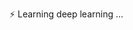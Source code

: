 <!--### Hi there 👋-->

<!--
**Tikquuss/Tikquuss** is a ✨ _special_ ✨ repository because its `README.md` (this file) appears on your GitHub profile.

Here are some ideas to get you started:

- 🔭 I’m currently working on ...
- 🌱 I’m currently learning ...
- 👯 I’m looking to collaborate on ...
- 🤔 I’m looking for help with ...
- 💬 Ask me about ...
- 📫 How to reach me: ...
- 😄 Pronouns: ...
- ⚡ Fun fact: ...
-->

⚡ Learning deep learning ...

<!--
- Focus areas: attention mechanism, transform-based models, neural language modeling and neural machine translation, multimodal and mutitask learning, meta learning and curriculum learning, automatic speech recognition and speech synthesis.
- Also : computer vision, reinforcement learning, graph neural network, systemic generalization, federated learning, robustness in machine learning ...
- I use pytorch by default, and tensorflow if the project constraints require it.
- I'm interested in philosophy (I'm a stoic, in the sense of Marcus Aurelius) and physics (theoretical, especially quantum physics, gravitation theory and cosmology)
- I do body building, muay thai (Thailang boxing) and MMA (Mixed martial arts) ⚡.
- If you have an interesting book to recommend, don't hesitate.

https://tikquuss.github.io/
-->
